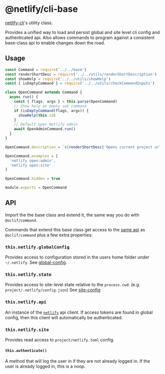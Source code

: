 # @netlify/cli-base

[netlify-cli](https://github.com/netlify/cli)'s utility class.

Provides a unified way to load and persist global and site level cli config and authenticated api.
Also allows commands to program against a consistent base-class api to enable changes down the road.

## Usage

```js
const Command = require('../../base')
const renderShortDesc = require('../../utils/renderShortDescription')
const showHelp = require('../../utils/showHelp')
const { isEmptyCommand } = require('../../utils/checkCommandInputs')

class OpenCommand extends Command {
  async run() {
    const { flags, args } = this.parse(OpenCommand)
    // Show help on empty sub command
    if (isEmptyCommand(flags, args)) {
      showHelp(this.id)
    }
    // Default open Netlify admin
    await OpenAdminCommand.run()
  }
}

OpenCommand.description = `${renderShortDesc('Opens current project urls in browser')}`

OpenCommand.examples = [
  'netlify open:admin',
  'netlify open:site'
]

OpenCommand.hidden = true

module.exports = OpenCommand

```

## API

Import the the base class and extend it, the same way you do with `@oclif/command`.

Commands that extend this base class get access to the [same api](https://oclif.io/docs/commands.html) as `@oclif/command` plus a few extra properties:


### `this.netlify.globalConfig`

Provides access to configuration stored in the users home folder under `~/.netlify`.
See [global-config](global-config/README.md).

### `this.netlify.state`

Provides access to site-level state relative to the `process.cwd`. (e.g. `project/.netlify/config.json`)
See [site-config](global-config/README.md)

### `this.netlify.api`

An instance of the [`netlify`](https://github.com/netlify/js-client) api client.  If access tokens are found in global config, then this client will automatically be authenticated.

### `this.netlify.site`

Provides read access to `project/netlify.toml` config.

#### `this.authenticate()`

A method that will log the user in if they are not already logged in.  If the user is already logged in, this is a noop.

